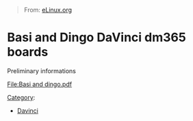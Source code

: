 > From: [eLinux.org](http://eLinux.org/Basi_and_Dingo_DaVinci_dm365_boards "http://eLinux.org/Basi_and_Dingo_DaVinci_dm365_boards")


# Basi and Dingo DaVinci dm365 boards



Preliminary informations

[File:Basi and
dingo.pdf](http://eLinux.org/File:Basi_and_dingo.pdf "File:Basi and dingo.pdf")


[Category](http://eLinux.org/Special:Categories "Special:Categories"):

-   [Davinci](http://eLinux.org/Category:Davinci "Category:Davinci")

